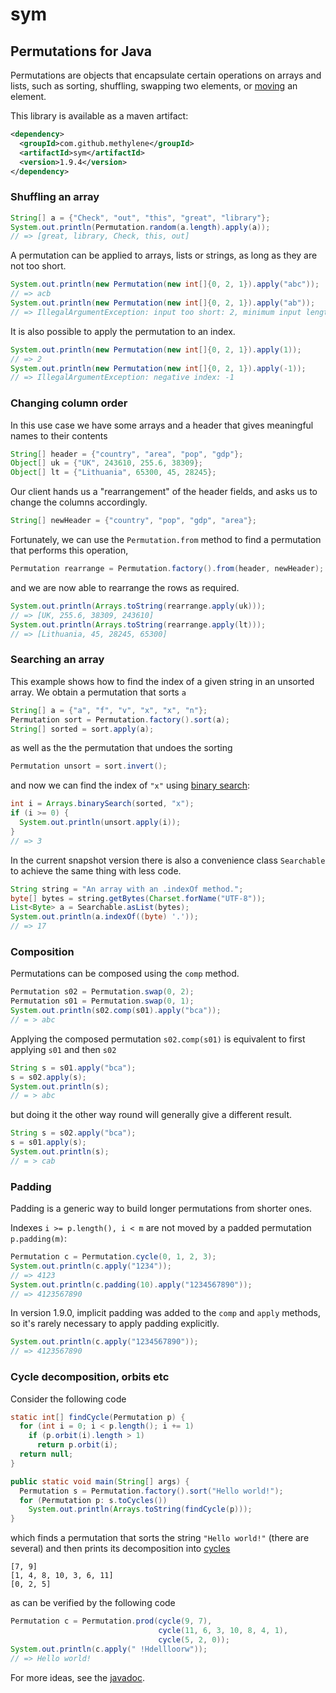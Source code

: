 # sym

## Permutations for Java

Permutations are objects that encapsulate certain operations on arrays and lists,
such as sorting, shuffling, swapping two elements, or 
[moving](http://methylene.github.io/sym/current/com/github/methylene/sym/Permutation.html#move%28int,%20int%29) 
an element.

This library is available as a maven artifact:

````xml
<dependency>
  <groupId>com.github.methylene</groupId>
  <artifactId>sym</artifactId>
  <version>1.9.4</version>
</dependency>
````

### Shuffling an array

````java
String[] a = {"Check", "out", "this", "great", "library"};
System.out.println(Permutation.random(a.length).apply(a));
// => [great, library, Check, this, out]
````

A permutation can be applied to arrays, lists or strings, as long as they are not too short.

````java
System.out.println(new Permutation(new int[]{0, 2, 1}).apply("abc"));
// => acb
System.out.println(new Permutation(new int[]{0, 2, 1}).apply("ab"));
// => IllegalArgumentException: input too short: 2, minimum input length is 3
````

It is also possible to apply the permutation to an index.

````java
System.out.println(new Permutation(new int[]{0, 2, 1}).apply(1));
// => 2
System.out.println(new Permutation(new int[]{0, 2, 1}).apply(-1));
// => IllegalArgumentException: negative index: -1
````

### Changing column order

In this use case we have some arrays and a header that gives meaningful names to their contents

````java
String[] header = {"country", "area", "pop", "gdp"};
Object[] uk = {"UK", 243610, 255.6, 38309};
Object[] lt = {"Lithuania", 65300, 45, 28245};
````

Our client hands us a "rearrangement" of the header fields, and asks us to change the columns accordingly.

````java
String[] newHeader = {"country", "pop", "gdp", "area"};
````

Fortunately, we can use the `Permutation.from` method 
to find a permutation that performs this operation,

````java
Permutation rearrange = Permutation.factory().from(header, newHeader);
````

and we are now able to rearrange the rows as required.

````java
System.out.println(Arrays.toString(rearrange.apply(uk)));
// => [UK, 255.6, 38309, 243610]
System.out.println(Arrays.toString(rearrange.apply(lt)));
// => [Lithuania, 45, 28245, 65300]
````

### Searching an array

This example shows how to find the index of a given string in an unsorted array.
We obtain a permutation that sorts `a`

````java
String[] a = {"a", "f", "v", "x", "x", "n"};
Permutation sort = Permutation.factory().sort(a);
String[] sorted = sort.apply(a);
````

as well as the the permutation that undoes the sorting

````java
Permutation unsort = sort.invert();
````

and now we can find the index of `"x"` using 
[binary search](http://docs.oracle.com/javase/7/docs/api/java/util/Arrays.html):

````java
int i = Arrays.binarySearch(sorted, "x");
if (i >= 0) {
  System.out.println(unsort.apply(i));
}
// => 3
````

In the current snapshot version
there is also a convenience class `Searchable` to achieve the same thing with less code.

````java
String string = "An array with an .indexOf method.";
byte[] bytes = string.getBytes(Charset.forName("UTF-8"));
List<Byte> a = Searchable.asList(bytes);
System.out.println(a.indexOf((byte) '.'));
// => 17
````

### Composition

Permutations can be composed using the `comp` method.

````java
Permutation s02 = Permutation.swap(0, 2);
Permutation s01 = Permutation.swap(0, 1);
System.out.println(s02.comp(s01).apply("bca"));
// = > abc
````

Applying the composed permutation `s02.comp(s01)` is equivalent to first applying `s01` and then `s02`

````java
String s = s01.apply("bca");
s = s02.apply(s);
System.out.println(s);
// = > abc
````

but doing it the other way round will generally give a different result.

````java
String s = s02.apply("bca");
s = s01.apply(s);
System.out.println(s);
// = > cab
````

### Padding

Padding is a generic way to build longer permutations from shorter ones.

Indexes `i >= p.length(), i < m` are not moved by a padded permutation `p.padding(m)`:

````java
Permutation c = Permutation.cycle(0, 1, 2, 3);
System.out.println(c.apply("1234"));
// => 4123
System.out.println(c.padding(10).apply("1234567890"));
// => 4123567890
````

In version 1.9.0, implicit padding was added to the `comp` and `apply` methods,
so it's rarely necessary to apply padding explicitly.

````java
System.out.println(c.apply("1234567890"));
// => 4123567890
````

### Cycle decomposition, orbits etc

Consider the following code

````java
static int[] findCycle(Permutation p) {
  for (int i = 0; i < p.length(); i += 1)
    if (p.orbit(i).length > 1)
      return p.orbit(i);
  return null;
}

public static void main(String[] args) {
  Permutation s = Permutation.factory().sort("Hello world!");
  for (Permutation p: s.toCycles())
    System.out.println(Arrays.toString(findCycle(p)));
}
````

which finds a permutation that sorts the string `"Hello world!"` (there are several)
and then prints its decomposition into <a href="http://en.wikipedia.org/wiki/Cyclic_permutation">cycles</a>

    [7, 9]
    [1, 4, 8, 10, 3, 6, 11]
    [0, 2, 5]

as can be verified by the following code

````java
Permutation c = Permutation.prod(cycle(9, 7),
                                 cycle(11, 6, 3, 10, 8, 4, 1),
                                 cycle(5, 2, 0));
System.out.println(c.apply(" !Hdellloorw"));
// => Hello world!
````

For more ideas, see the [javadoc](http://methylene.github.io/sym/current/com/github/methylene/sym/package-summary.html).

<!--
Idea: add Kendall tau distance? add rank?
http://rosettacode.org/wiki/Permutations/Rank_of_a_permutation
-->
